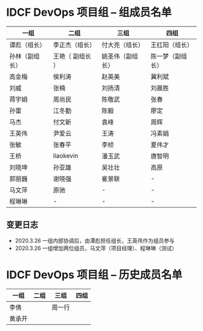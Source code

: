 # IDCF DevOps 项目组 – 组成员名单


|  一组 | 二组  | 三组  |  四组 |
| ------------ | ------------ | ------------ | ------------ |
| 谭彪（组长）  | 李正杰（组长）  | 付大亮（组长）  | 王红阳（组长）  |
|  孙林（副组长） |  王艳（ 副组长 ） | 姚圣伟（副组长）  |  陈一梦（副组长） |
|  高金梅 |  侯利涛 | 赵英美  | 冀利斌  |
|  刘威 | 张楠  | 刘扬清  | 刘晨胜  |
|  蒋宇娟 |  周尚民 |  陈敬武 | 张春  |
|  孙雷 | 江冬勤  | 陈毅  | 廖定  |
| 马杰 |  付文新 | 袁峰  |  周辉 |
| 王英伟  | 尹爱云  | 王涛  | 冯素娟  |
| 张敏  | 张春平  |  李桢 |  夏伟才 |
| 王桥 |  liaokevin | 潘玉武  | 唐智明  |
|  刘晓坤 | 孙亚雄 | 吴壮壮  | 高原  |
|  郭丽巍 | 谢晓强 | 崔景联  | -  |
|  马文萍 | 原驰| -  | -  |
|  程琳琳 | - | -  | -  |

## 变更日志

- 2020.3.26 一组内部协调后，由潭彪担任组长，王英伟作为组员参与
- 2020.3.26 一组增加两位组员，马文萍（项目经理）、程琳琳（测试）

# IDCF DevOps 项目组 – 历史成员名单


|  一组 | 二组  | 三组  |  四组 |
| ------------ | ------------ | ------------ | ------------ |
| 李倩  |  | 周一行 | |
| 黄承开  | | ||
